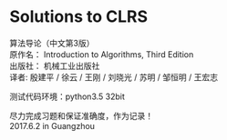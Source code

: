 # Solutions to CLRS
算法导论（中文第3版）  
原作名： Introduction to Algorithms, Third Edition  
出版社： 机械工业出版社  
译者:  殷建平 / 徐云 / 王刚 / 刘晓光 / 苏明 / 邹恒明 / 王宏志 
  
测试代码环境：python3.5 32bit

尽力完成习题和保证准确度，作为记录！  
2017.6.2 in Guangzhou
